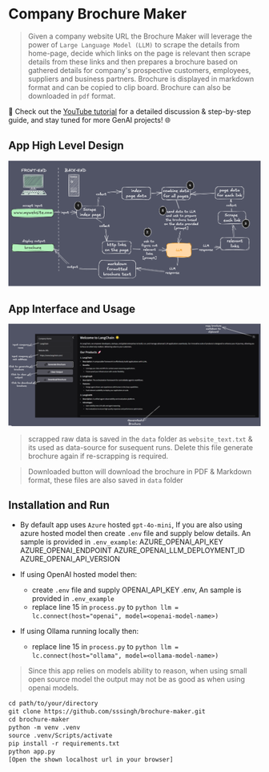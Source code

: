 # Company Brochure Maker

> Given a company website URL the Brochure Maker will leverage the power of 
> `Large Language Model (LLM)` to scrape the details from home-page, decide
> which links on the page is relevant then scrape details from these links
> and then prepares a brochure based on gathered details for company's
> prospective customers, employees, suppliers and business partners.
> Brochure is displayed in markdown format and can be copied to clip board.
> Brochure can also be downloaded in `pdf` format.

🎥 Check out the [YouTube tutorial](https://youtu.be/WfNPbak-1mM) for a detailed discussion & step-by-step guide, and stay tuned for more GenAI projects! 🌐

## App High Level Design

![Abstract](/shared/readme-design.png)

## App Interface and Usage

![App Interface](/shared/app-usage.png "title")  

> scrapped raw data is saved in the `data` folder as `website_text.txt` & its 
> used as data-source for susequent runs. Delete this file generate brochure 
> again if re-scrapping is required.  

>Downloaded button will download the brochure in PDF & Markdown format, these
> files are also saved in `data` folder

## Installation and Run

* By default app uses `Azure` hosted `gpt-4o-mini`, If you are also using azure hosted model then create `.env` file and
  supply below details. An sample is provided in `.env_example`:
  AZURE_OPENAI_API_KEY 
  AZURE_OPENAI_ENDPOINT 
  AZURE_OPENAI_LLM_DEPLOYMENT_ID 
  AZURE_OPENAI_API_VERSION   

* If using OpenAI hosted model then:
  - create `.env` file and supply OPENAI_API_KEY .env, An sample is provided in `.env_example`
  - replace line 15 in `process.py` to ```python llm = lc.connect(host="openai", model=<openai-model-name>)```  

* If using Ollama running locally then:
  - replace line 15 in `process.py` to ```python llm = lc.connect(host="ollama", model=<ollama-model-name>)```  
  
>Since this app relies on models ability to reason, when using small open source model the output may not be
>as good as when using openai models.

```console
cd path/to/your/directory
git clone https://github.com/sssingh/brochure-maker.git
cd brochure-maker
python -m venv .venv
source .venv/Scripts/activate
pip install -r requirements.txt
python app.py
[Open the shown localhost url in your browser]
```

